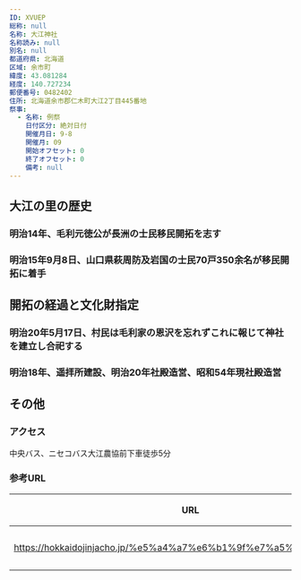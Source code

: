 ```yaml
---
ID: XVUEP
総称: null
名称: 大江神社
名称読み: null
別名: null
都道府県: 北海道
区域: 余市町
緯度: 43.081284
経度: 140.727234
郵便番号: 0482402
住所: 北海道余市郡仁木町大江2丁目445番地
祭事:
  - 名称: 例祭
    日付区分: 絶対日付
    開催月日: 9-8
    開催月: 09
    開始オフセット: 0
    終了オフセット: 0
    備考: null
---
```


## 大江の里の歴史

### 明治14年、毛利元徳公が長洲の士民移民開拓を志す

### 明治15年9月8日、山口県萩周防及岩国の士民70戸350余名が移民開拓に着手

## 開拓の経過と文化財指定

### 明治20年5月17日、村民は毛利家の恩沢を忘れずこれに報じて神社を建立し合祀する

### 明治18年、遥拝所建設、明治20年社殿造営、昭和54年現社殿造営

## その他

### アクセス

中央バス、ニセコバス大江農協前下車徒歩5分

### 参考URL

| URL                                                               | 説明   |
| ----------------------------------------------------------------- | ------ |
| https://hokkaidojinjacho.jp/%e5%a4%a7%e6%b1%9f%e7%a5%9e%e7%a4%be/ | 神社庁 |

